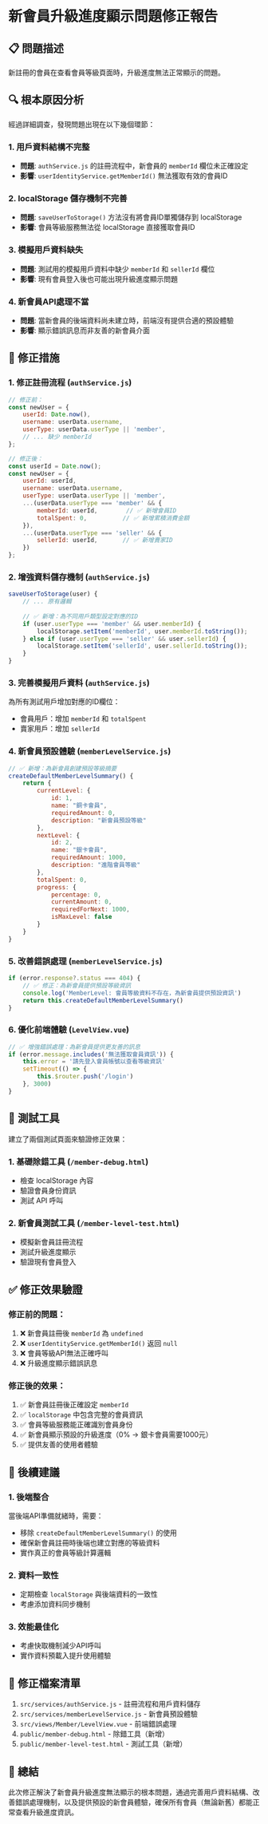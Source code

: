 # 新會員升級進度顯示問題修正報告

## 📋 問題描述
新註冊的會員在查看會員等級頁面時，升級進度無法正常顯示的問題。

## 🔍 根本原因分析
經過詳細調查，發現問題出現在以下幾個環節：

### 1. 用戶資料結構不完整
- **問題**: `authService.js` 的註冊流程中，新會員的 `memberId` 欄位未正確設定
- **影響**: `userIdentityService.getMemberId()` 無法獲取有效的會員ID

### 2. localStorage 儲存機制不完善
- **問題**: `saveUserToStorage()` 方法沒有將會員ID單獨儲存到 localStorage
- **影響**: 會員等級服務無法從 localStorage 直接獲取會員ID

### 3. 模擬用戶資料缺失
- **問題**: 測試用的模擬用戶資料中缺少 `memberId` 和 `sellerId` 欄位
- **影響**: 現有會員登入後也可能出現升級進度顯示問題

### 4. 新會員API處理不當
- **問題**: 當新會員的後端資料尚未建立時，前端沒有提供合適的預設體驗
- **影響**: 顯示錯誤訊息而非友善的新會員介面

## 🔧 修正措施

### 1. 修正註冊流程 (`authService.js`)
```javascript
// 修正前：
const newUser = {
    userId: Date.now(),
    username: userData.username,
    userType: userData.userType || 'member',
    // ... 缺少 memberId
};

// 修正後：
const userId = Date.now();
const newUser = {
    userId: userId,
    username: userData.username,
    userType: userData.userType || 'member',
    ...(userData.userType === 'member' && {
        memberId: userId,        // ✅ 新增會員ID
        totalSpent: 0,          // ✅ 新增累積消費金額
    }),
    ...(userData.userType === 'seller' && {
        sellerId: userId,       // ✅ 新增賣家ID
    })
};
```

### 2. 增強資料儲存機制 (`authService.js`)
```javascript
saveUserToStorage(user) {
    // ... 原有邏輯
    
    // ✅ 新增：為不同用戶類型設定對應的ID
    if (user.userType === 'member' && user.memberId) {
        localStorage.setItem('memberId', user.memberId.toString());
    } else if (user.userType === 'seller' && user.sellerId) {
        localStorage.setItem('sellerId', user.sellerId.toString());
    }
}
```

### 3. 完善模擬用戶資料 (`authService.js`)
為所有測試用戶增加對應的ID欄位：
- 會員用戶：增加 `memberId` 和 `totalSpent`
- 賣家用戶：增加 `sellerId`

### 4. 新會員預設體驗 (`memberLevelService.js`)
```javascript
// ✅ 新增：為新會員創建預設等級摘要
createDefaultMemberLevelSummary() {
    return {
        currentLevel: {
            id: 1,
            name: "銅卡會員",
            requiredAmount: 0,
            description: "新會員預設等級"
        },
        nextLevel: {
            id: 2,
            name: "銀卡會員",
            requiredAmount: 1000,
            description: "進階會員等級"
        },
        totalSpent: 0,
        progress: {
            percentage: 0,
            currentAmount: 0,
            requiredForNext: 1000,
            isMaxLevel: false
        }
    }
}
```

### 5. 改善錯誤處理 (`memberLevelService.js`)
```javascript
if (error.response?.status === 404) {
    // ✅ 修正：為新會員提供預設等級資訊
    console.log('MemberLevel: 會員等級資料不存在，為新會員提供預設資訊')
    return this.createDefaultMemberLevelSummary()
}
```

### 6. 優化前端體驗 (`LevelView.vue`)
```javascript
// ✅ 增強錯誤處理：為新會員提供更友善的訊息
if (error.message.includes('無法獲取會員資訊')) {
    this.error = '請先登入會員帳號以查看等級資訊'
    setTimeout(() => {
        this.$router.push('/login')
    }, 3000)
}
```

## 🧪 測試工具
建立了兩個測試頁面來驗證修正效果：

### 1. 基礎除錯工具 (`/member-debug.html`)
- 檢查 localStorage 內容
- 驗證會員身份資訊
- 測試 API 呼叫

### 2. 新會員測試工具 (`/member-level-test.html`)
- 模擬新會員註冊流程
- 測試升級進度顯示
- 驗證現有會員登入

## ✅ 修正效果驗證

### 修正前的問題：
1. ❌ 新會員註冊後 `memberId` 為 `undefined`
2. ❌ `userIdentityService.getMemberId()` 返回 `null`
3. ❌ 會員等級API無法正確呼叫
4. ❌ 升級進度顯示錯誤訊息

### 修正後的效果：
1. ✅ 新會員註冊後正確設定 `memberId`
2. ✅ `localStorage` 中包含完整的會員資訊
3. ✅ 會員等級服務能正確識別會員身份
4. ✅ 新會員顯示預設的升級進度（0% → 銀卡會員需要1000元）
5. ✅ 提供友善的使用者體驗

## 🔮 後續建議

### 1. 後端整合
當後端API準備就緒時，需要：
- 移除 `createDefaultMemberLevelSummary()` 的使用
- 確保新會員註冊時後端也建立對應的等級資料
- 實作真正的會員等級計算邏輯

### 2. 資料一致性
- 定期檢查 `localStorage` 與後端資料的一致性
- 考慮添加資料同步機制

### 3. 效能最佳化
- 考慮快取機制減少API呼叫
- 實作資料預載入提升使用體驗

## 📝 修正檔案清單
1. `src/services/authService.js` - 註冊流程和用戶資料儲存
2. `src/services/memberLevelService.js` - 新會員預設體驗
3. `src/views/Member/LevelView.vue` - 前端錯誤處理
4. `public/member-debug.html` - 除錯工具（新增）
5. `public/member-level-test.html` - 測試工具（新增）

## 🎯 總結
此次修正解決了新會員升級進度無法顯示的根本問題，通過完善用戶資料結構、改善錯誤處理機制，以及提供預設的新會員體驗，確保所有會員（無論新舊）都能正常查看升級進度資訊。
